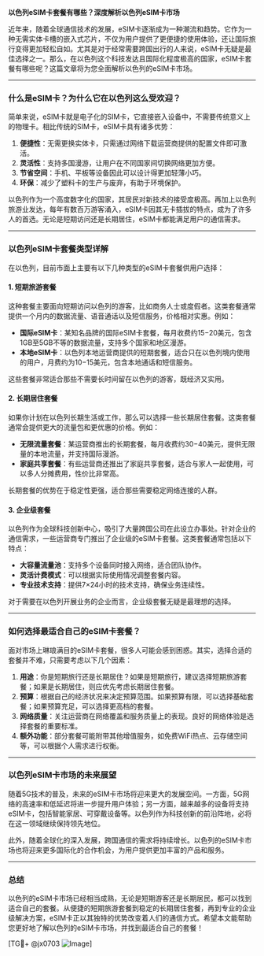 **以色列eSIM卡套餐有哪些？深度解析以色列eSIM卡市场**

近年来，随着全球通信技术的发展，eSIM卡逐渐成为一种潮流和趋势。它作为一种无需实体卡槽的嵌入式芯片，不仅为用户提供了更便捷的使用体验，还让国际旅行变得更加轻松自如。尤其是对于经常需要跨国出行的人来说，eSIM卡无疑是最佳选择之一。那么，在以色列这个科技发达且国际化程度极高的国家，eSIM卡套餐有哪些呢？这篇文章将为您全面解析以色列的eSIM卡市场。

---

### **什么是eSIM卡？为什么它在以色列这么受欢迎？**

简单来说，eSIM卡就是电子化的SIM卡，它直接嵌入设备中，不需要传统意义上的物理卡。相比传统的SIM卡，eSIM卡具有诸多优势：

1. **便捷性**：无需更换实体卡，只需通过网络下载运营商提供的配置文件即可激活。
2. **灵活性**：支持多国漫游，让用户在不同国家间切换网络更加方便。
3. **节省空间**：手机、平板等设备因此可以设计得更加轻薄小巧。
4. **环保**：减少了塑料卡的生产与废弃，有助于环境保护。

以色列作为一个高度数字化的国家，其居民对新技术的接受度极高。再加上以色列旅游业发达，每年有数百万游客涌入，eSIM卡因其无卡插拔的特点，成为了许多人的首选。无论是短期访问还是长期居住，eSIM卡都能满足用户的通信需求。

---

### **以色列eSIM卡套餐类型详解**

在以色列，目前市面上主要有以下几种类型的eSIM卡套餐供用户选择：

#### 1. **短期旅游套餐**
这种套餐主要面向短期访问以色列的游客，比如商务人士或度假者。这类套餐通常提供一个月内的数据流量、语音通话以及短信服务，价格相对实惠。例如：
- **国际eSIM卡**：某知名品牌的国际eSIM卡套餐，每月收费约$15-$20美元，包含1GB至5GB不等的数据流量，支持多个国家和地区漫游。
- **本地eSIM卡**：以色列本地运营商提供的短期套餐，适合只在以色列境内使用的用户，月费约为$10-$15美元，包含本地通话和短信服务。

这些套餐非常适合那些不需要长时间留在以色列的游客，既经济又实用。

#### 2. **长期居住套餐**
如果你计划在以色列长期生活或工作，那么可以选择一些长期居住套餐。这类套餐通常会提供更大的流量包和更优惠的价格。例如：
- **无限流量套餐**：某运营商推出的长期套餐，每月收费约$30-$40美元，提供无限量的本地流量，并支持国际漫游。
- **家庭共享套餐**：有些运营商还推出了家庭共享套餐，适合与家人一起使用，可以多人分摊费用，性价比非常高。

长期套餐的优势在于稳定性更强，适合那些需要稳定网络连接的人群。

#### 3. **企业级套餐**
以色列作为全球科技创新中心，吸引了大量跨国公司在此设立办事处。针对企业的通信需求，一些运营商专门推出了企业级的eSIM卡套餐。这类套餐通常包括以下特点：
- **大容量流量池**：支持多个设备同时接入网络，适合团队协作。
- **灵活计费模式**：可以根据实际使用情况调整套餐内容。
- **专业技术支持**：提供7×24小时的技术支持，确保业务连续性。

对于需要在以色列开展业务的企业而言，企业级套餐无疑是最理想的选择。

---

### **如何选择最适合自己的eSIM卡套餐？**

面对市场上琳琅满目的eSIM卡套餐，很多人可能会感到困惑。其实，选择合适的套餐并不难，只需要考虑以下几个因素：

1. **用途**：你是短期旅行还是长期居住？如果是短期旅行，建议选择短期旅游套餐；如果是长期居住，则应优先考虑长期居住套餐。
2. **预算**：根据自己的经济状况来决定预算范围。如果预算有限，可以选择基础套餐；如果预算充足，可以选择更高档的套餐。
3. **网络质量**：关注运营商在网络覆盖和服务质量上的表现。良好的网络体验是选择套餐的重要标准。
4. **额外功能**：部分套餐可能附带其他增值服务，如免费WiFi热点、云存储空间等，可以根据个人需求进行权衡。

---

### **以色列eSIM卡市场的未来展望**

随着5G技术的普及，未来的eSIM卡市场将迎来更大的发展空间。一方面，5G网络的高速率和低延迟将进一步提升用户体验；另一方面，越来越多的设备将支持eSIM卡，包括智能家居、可穿戴设备等。以色列作为科技创新的前沿阵地，必将在这一领域继续保持领先地位。

此外，随着全球化的深入发展，跨国通信的需求将持续增长。以色列的eSIM卡市场也将迎来更多国际化的合作机会，为用户提供更加丰富的产品和服务。

---

### **总结**

以色列的eSIM卡市场已经相当成熟，无论是短期游客还是长期居民，都可以找到适合自己的套餐。从便捷的短期旅游套餐到稳定的长期居住套餐，再到专业的企业级解决方案，eSIM卡正以其独特的优势改变着人们的通信方式。希望本文能帮助您更好地了解以色列的eSIM卡市场，并找到最适合自己的套餐！

[TG💪+ @jx0703 ![Image](https://github.com/user-attachments/assets/dbca1d08-cadb-493c-b0ec-ad6f7a83f270)]